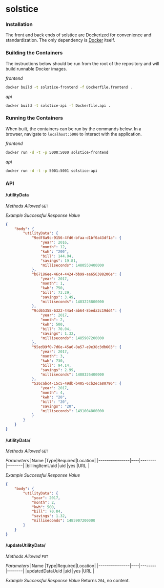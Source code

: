 # solstice

### Installation
The front and back ends of solstice are Dockerized for convenience and standardization. The only dependency is [Docker](https://docs.docker.com/install/) itself.

### Building the Containers
The instructions below should be run from the root of the repository and will build runnable Docker images.

_frontend_
```sh
docker build -t solstice-frontend -f Dockerfile.frontend .
```
_api_
```sh
docker build -t solstice-api -f Dockerfile.api .
```

### Running the Containers
When built, the containers can be run by the commands below. In a browser, navigate to `localhost:5000` to interact with the application.

_frontend_
```sh
docker run -d -t -p 5000:5000 solstice-frontend
```
_api_
```sh
docker run -d -t -p 5001:5001 solstice-api
```

### API
#### /utilityData
_Methods Allowed_
`GET`

_Example Successful Response Value_
```json
{
    "body": {
        "utilityData": {
            "9edf8a9c-9156-4fd6-bfaa-d1bf0a43df1a": {
                "year": 2016,
                "month": 12,
                "kwh": "200",
                "bill": 144.04,
                "savings": 19.81,
                "milliseconds": 1480550400000
            },
            "b67186ee-46c4-4424-bb99-aa656388206e": {
                "year": 2017,
                "month": 1,
                "kwh": 750,
                "bill": 73.29,
                "savings": 3.49,
                "milliseconds": 1483228800000
            },
            "9cd65358-6322-44a4-ab64-8beda2c19dd4": {
                "year": 2017,
                "month": 2,
                "kwh": 500,
                "bill": 70.04,
                "savings": 1.32,
                "milliseconds": 1485907200000
            },
            "95ed99f0-7d6e-45a6-8a57-e9e38c3db603": {
                "year": 2017,
                "month": 3,
                "kwh": 730,
                "bill": 94.14,
                "savings": 2.99,
                "milliseconds": 1488326400000
            },
            "526cabc4-15c5-49db-b405-6cb2eca80796": {
                "year": 2017,
                "month": 4,
                "kwh": "20",
                "bill": "20",
                "savings": "20",
                "milliseconds": 1491004800000
            }
        }
    }
}
```

#### /utilityData/<billingItemUuid>
_Methods Allowed_
`GET`

_Parameters_
|Name            |Type|Required|Location|
|----------------|----|--------|--------|
|billingItemUuid |uid |yes     |URL     |

_Example Successful Response Value_
```json
{
    "body": {
        "utilityData": {
            "year": 2017,
            "month": 2,
            "kwh": 500,
            "bill": 70.04,
            "savings": 1.32,
            "milliseconds": 1485907200000
        }
    }
}
```

#### /updateUtilityData/<updatedDataUuid>
_Methods Allowed_
`PUT`

_Parameters_
|Name            |Type|Required|Location|
|----------------|----|--------|--------|
|updatedDataUuid |uid |yes     |URL     |

_Example Successful Response Value_
Returns `204`, no content.